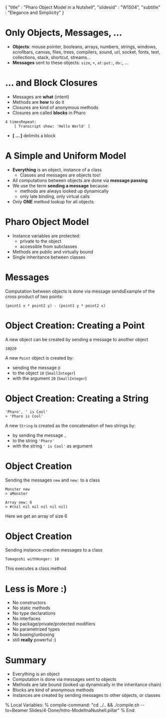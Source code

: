 {"title" : "Pharo Object Model in a Nutshell","slidesid" : "W1S04","subtitle" : "Elegance and Simplicity"}# Only Objects, Messages, ...- **Objects**: mouse pointer, booleans, arrays, numbers, strings, windows, scrollbars, canvas, files, trees, compilers, sound, url, socket, fonts, text, collections, stack, shortcut, streams...- **Messages** sent to these objects: `size`, `+`, `at:put:`, `do:`, ...# ... and Block Closures- Messages are **what** \(intent\)- Methods are **how** to do it- Closures are kind of anonymous methods- Closures are called **blocks** in Pharo```4 timesRepeat: 
	[ Transcript show: 'Hello World' ]```- **\[ ... \]** delimits a block# A Simple and Uniform Model- **Everything** is an object, instance of a class  - Classes and messages are objects too!- All computations between objects are done via **message passing**- We use the term **sending a message** because:  - methods are always looked up dynamically  - only late binding, only virtual calls- Only **ONE** method lookup for all objects# Pharo Object Model- Instance variables are protected:  - private to the object  - accessible from subclasses- Methods are public and virtually bound- Single inheritance between classes# MessagesComputation between objects is done via message sendsExample of the cross product of two points:```(point1 x * point2 y) - (point1 y * point2 x)```# Object Creation: Creating a PointA new object can be created by sending a message to another object```10@20```A new `Point` object is created by:- sending the message `@`- to the object `10` \(`SmallInteger`\)- with the argument `20` \(`SmallInteger`\)# Object Creation: Creating a String```'Pharo', ' is Cool'
> 'Pharo is Cool'```A new `String` is created as the concatenation of two strings by:- by sending the message `,`- to the string `'Pharo'`- with the string `' is Cool'` as argument# Object CreationSending the messages `new` and `new:` to a class```Monster new
> aMonster``````Array new: 6
> #(nil nil nil nil nil nil)```Here we get an array of size 6# Object CreationSending instance-creation messages to a class```Tomagoshi withHunger: 10```This executes a class method# Less is More :)- No constructors- No static methods- No type declarations- No interfaces- No package/private/protected modifiers- No parametrized types- No boxing/unboxing- still **really** powerful :\)# Summary- Everything is an object- Computation is done via messages sent to objects- Methods are late bound \(looked up dynamically in the inheritance chain\)- Blocks are kind of anonymous methods- Instances are created by sending messages to other objects, or classes%  Local Variables:%  compile-command: "cd ../.. && ./compile.sh --to=Beamer Slides/4-Done/Intro-ModelInaNushell.pillar"%  End: